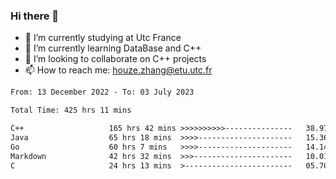 ### Hi there 👋
- 🔭 I’m currently studying at Utc France
- 🌱 I’m currently learning DataBase and C++
- 👯 I’m looking to collaborate on C++ projects
- 📫 How to reach me: houze.zhang@etu.utc.fr

<!--START_SECTION:waka-->

```txt
From: 13 December 2022 - To: 03 July 2023

Total Time: 425 hrs 11 mins

C++                   165 hrs 42 mins >>>>>>>>>>---------------   38.97 %
Java                  65 hrs 18 mins  >>>>---------------------   15.36 %
Go                    60 hrs 7 mins   >>>>---------------------   14.14 %
Markdown              42 hrs 32 mins  >>>----------------------   10.01 %
C                     24 hrs 13 mins  >------------------------   05.70 %
```

<!--END_SECTION:waka-->
